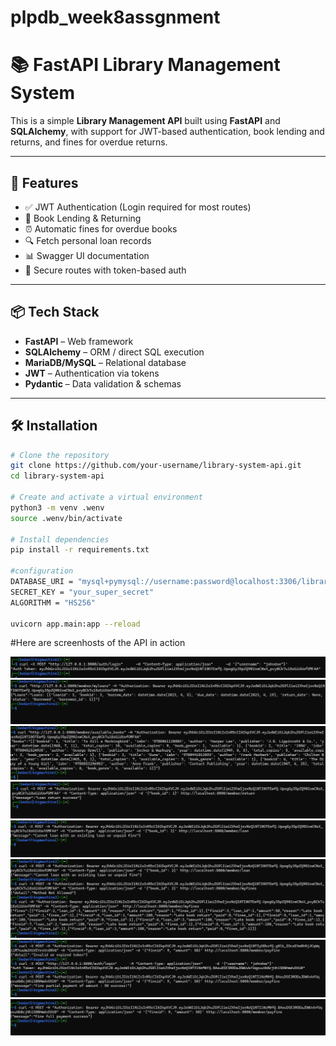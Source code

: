 # plpdb_week8assgnment
# 📚 FastAPI Library Management System

This is a simple **Library Management API** built using **FastAPI** and **SQLAlchemy**, with support for JWT-based authentication, book lending and returns, and fines for overdue returns.

---

## 🚀 Features

- ✅ JWT Authentication (Login required for most routes)
- 📘 Book Lending & Returning
- ⏰ Automatic fines for overdue books
- 🔍 Fetch personal loan records
- 📊 Swagger UI documentation
- 🔐 Secure routes with token-based auth

---

## 📦 Tech Stack

- **FastAPI** – Web framework
- **SQLAlchemy** – ORM / direct SQL execution
- **MariaDB/MySQL** – Relational database
- **JWT** – Authentication via tokens
- **Pydantic** – Data validation & schemas

---

## 🛠️ Installation

```bash
# Clone the repository
git clone https://github.com/your-username/library-system-api.git
cd library-system-api

# Create and activate a virtual environment
python3 -m venv .wenv
source .wenv/bin/activate

# Install dependencies
pip install -r requirements.txt

#configuration
DATABASE_URI = "mysql+pymysql://username:password@localhost:3306/library"
SECRET_KEY = "your_super_secret"
ALGORITHM = "HS256"

uvicorn app.main:app --reload
```
#Here are screenhosts of the API in action

![Auth Token](screenshots/Screenshot2025-04-24223208.png)
![Loaned Books](screenshots/Screenshot%202025-04-24%20223502.png)
![Books Available](screenshots/Screenshot%202025-04-24%20223556.png)
![Loan Return](screenshots/Screenshot%202025-04-24%20223827.png)
![Try Borrowing with existing loan](screenshots/Screenshot%202025-04-24%20223947.png)
![My paid & unpaid fines](screenshots/Screenshot%202025-04-24%20224431.png)
![Fine partial payment](screenshots/Screenshot%202025-04-24%20224614.png)
![Full payment](screenshots/Screenshot%202025-04-24%20224632.png)
